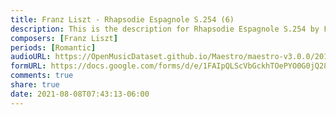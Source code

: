 ```yaml
---
title: Franz Liszt - Rhapsodie Espagnole S.254 (6)
description: This is the description for Rhapsodie Espagnole S.254 by Franz Liszt
composers: [Franz Liszt]
periods: [Romantic]
audioURL: https://OpenMusicDataset.github.io/Maestro/maestro-v3.0.0/2014/MIDI-UNPROCESSED_16-18_R1_2014_MID--AUDIO_17_R1_2014_wav--2.midi
formURL: https://docs.google.com/forms/d/e/1FAIpQLScVbGckhTOePYO0G0jQ28uU5Y_LMo7INhWijIPLNPCh6rky7Q/viewform
comments: true
share: true
date: 2021-08-08T07:43:13-06:00
---
```

